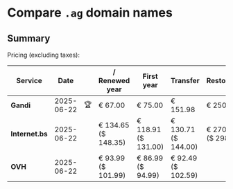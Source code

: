 # Compare `.ag` domain names

## Summary

Pricing (excluding taxes):

| Service | Date |  | / Renewed year | First year | Transfer | Restoration |
|--|--|--|--|--|--|--|
| **Gandi** | 2025-06-22 | 🏆 | € 67.00 | € 75.00 | € 151.98 | € 250.00 |
| **Internet.bs** | 2025-06-22 |  | € 134.65<br>($ 148.35) | € 118.91<br>($ 131.00) | € 130.71<br>($ 144.00) | € 270.85<br>($ 298.39) |
| **OVH** | 2025-06-22 |  | € 93.99<br>($ 101.99) | € 86.99<br>($ 94.99) | € 92.49<br>($ 102.59) |  |
